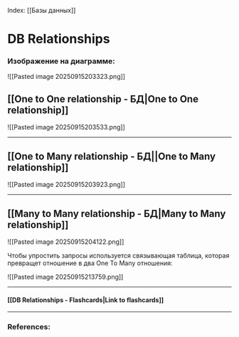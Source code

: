 

Index: [[Базы данных]]


# DB Relationships

### Изображение на диаграмме:

![[Pasted image 20250915203323.png]]


## [[One to One relationship - БД|One to One relationship]]

![[Pasted image 20250915203533.png]]

---
## [[One to Many relationship - БД||One to Many relationship]]

![[Pasted image 20250915203923.png]]

---
## [[Many to Many relationship - БД|Many to Many relationship]]


![[Pasted image 20250915204122.png]]


Чтобы упростить запросы используется связывающая таблица, которая превращет отношение в два One To Many отношения:

![[Pasted image 20250915213759.png]]




----
#### [[DB Relationships - Flashcards|Link to flashcards]]



---
### References:

